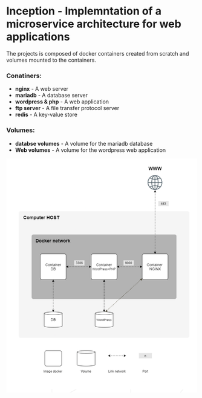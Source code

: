 # Inception - Implemntation of a microservice architecture for web applications

The projects is composed of docker containers created from scratch and volumes mounted to the containers.

### Conatiners:
- <b>nginx</b> - A web server
- <b>mariadb</b> - A database server
- <b>wordpress & php</b> - A web application
- <b>ftp server</b> - A file transfer protocol server
- <b>redis</b> - A key-value store

### Volumes:
- <b>databse volumes</b> - A volume for the mariadb database
- <b>Web volumes</b> - A volume for the wordpress web application


![](architecture.png?width=400)